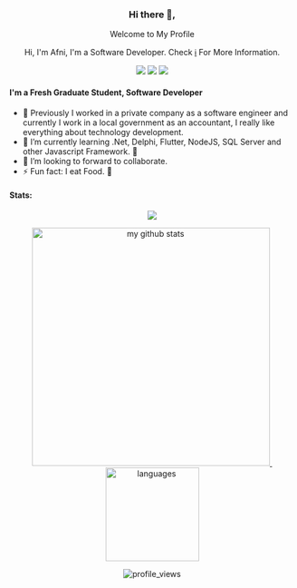 <div align="center">
<h3>Hi there 👋,</h3>
<p>Welcome to My Profile</p>
<p>Hi, I'm Afni, I'm a Software Developer. Check <a href="#">ℹ️</a> For More Information.</p>

[![](https://img.shields.io/badge/@urangbanua-black?logo=github&style=flat-square)](https://urangbanua.github.io)
[![](https://img.shields.io/badge/@urang--banua-black?logo=medium&style=flat-square)](https://medium.com/@urang-banua)
[![](https://img.shields.io/badge/-afni.afdillah-1fa2f2?logo=facebook&style=flat-square&logoColor=white)](https://facebook.com/afni.afdillah) 
</div>

#### I'm a Fresh Graduate Student, Software Developer
- 🔭  Previously I worked in a private company as a software engineer and currently I work in a local government as an accountant, I really like everything about technology development.
- 🌱 I’m currently learning .Net, Delphi, Flutter, NodeJS, SQL Server and other Javascript Framework. 🤣
- 👯 I’m looking to forward to collaborate. 
- ⚡ Fun fact: I eat Food. 🍜

#### Stats:  

<!-- thropy -->
<a href="https://urangbanua.github.io">
    <p align="center">
        <img src="https://github-profile-trophy.vercel.app/?username=urangbanua&column=7&theme=radical"/>
    </p>
</a>

<!-- status codes -->
<a align="center" href="https://github.com/urangbanua">
    <p align="center">
    <img src="https://github-readme-stats.vercel.app/api?username=urangbanua&show_icons=true&count_private=true&theme=radical" alt="my github stats" width="420"/>&nbsp;<img src="https://github-readme-stats.vercel.app/api/top-langs/?username=urangbanua&count_private=true&hide=css,tsql,blade,%20jupyter+notebook&langs_count=10&theme=radical&layout=compact" alt="languages" height="165">
    </p>
</a>

<p align="center">
 <img src="https://komarev.com/ghpvc/?username=urangbanua&color=brightgreen&style=flat-square" alt="profile_views"/>
</p>
